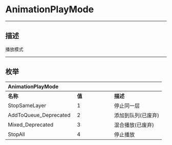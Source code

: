 # AnimationPlayMode

------------------------------------------------------------------------------------------
## 描述

播放模式

------------------------------------------------------------------------------------------
## 枚举

|<div style="width:200px">AnimationPlayMode</div>|<div style="width:100px"></div>|<div style="width:100px"></div>|
|:---|:---|:---|
|**名称**|**值**|**描述**|
|StopSameLayer|1|停止同一层|
|AddToQueue_Deprecated|2|添加到队列(已废弃)|
|Mixed_Deprecated|3|混合播放(已废弃)|
|StopAll|4|停止播放|

